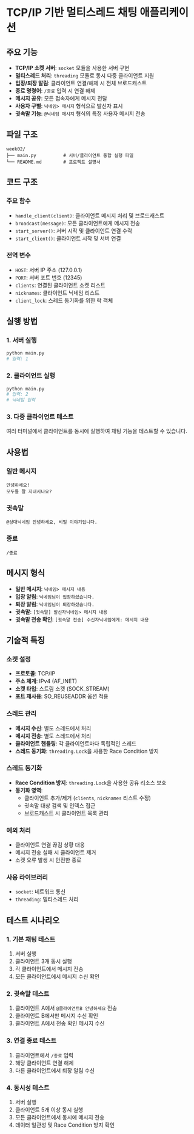 # TCP/IP 기반 멀티스레드 채팅 애플리케이션

## 주요 기능

- **TCP/IP 소켓 서버**: `socket` 모듈을 사용한 서버 구현
- **멀티스레드 처리**: `threading` 모듈로 동시 다중 클라이언트 지원
- **입장/퇴장 알림**: 클라이언트 연결/해제 시 전체 브로드캐스트
- **종료 명령어**: `/종료` 입력 시 연결 해제
- **메시지 공유**: 모든 접속자에게 메시지 전달
- **사용자 구별**: `닉네임> 메시지` 형식으로 발신자 표시
- **귓속말 기능**: `@닉네임 메시지` 형식의 특정 사용자 메시지 전송

## 파일 구조

```
week02/
├── main.py          # 서버/클라이언트 통합 실행 파일
└── README.md        # 프로젝트 설명서
```

## 코드 구조

### 주요 함수

- `handle_client(client)`: 클라이언트 메시지 처리 및 브로드캐스트
- `broadcast(message)`: 모든 클라이언트에게 메시지 전송
- `start_server()`: 서버 시작 및 클라이언트 연결 수락
- `start_client()`: 클라이언트 시작 및 서버 연결

### 전역 변수

- `HOST`: 서버 IP 주소 (127.0.0.1)
- `PORT`: 서버 포트 번호 (12345)
- `clients`: 연결된 클라이언트 소켓 리스트
- `nicknames`: 클라이언트 닉네임 리스트
- `client_lock`: 스레드 동기화를 위한 락 객체

## 실행 방법

### 1. 서버 실행
```bash
python main.py
# 입력: 1
```

### 2. 클라이언트 실행
```bash
python main.py
# 입력: 2
# 닉네임 입력
```

### 3. 다중 클라이언트 테스트
여러 터미널에서 클라이언트를 동시에 실행하여 채팅 기능을 테스트할 수 있습니다.

## 사용법

### 일반 메시지
```
안녕하세요!
모두들 잘 지내시나요?
```

### 귓속말
```
@상대닉네임 안녕하세요, 비밀 이야기입니다.
```

### 종료
```
/종료
```

## 메시지 형식

- **일반 메시지**: `닉네임> 메시지 내용`
- **입장 알림**: `닉네임님이 입장하셨습니다.`
- **퇴장 알림**: `닉네임님이 퇴장하셨습니다.`
- **귓속말**: `[귓속말] 발신자닉네임> 메시지 내용`
- **귓속말 전송 확인**: `[귓속말 전송] 수신자닉네임에게: 메시지 내용`

## 기술적 특징

### 소켓 설정
- **프로토콜**: TCP/IP
- **주소 체계**: IPv4 (AF_INET)
- **소켓 타입**: 스트림 소켓 (SOCK_STREAM)
- **포트 재사용**: SO_REUSEADDR 옵션 적용

### 스레드 관리
- **메시지 수신**: 별도 스레드에서 처리
- **메시지 전송**: 별도 스레드에서 처리
- **클라이언트 핸들링**: 각 클라이언트마다 독립적인 스레드
- **스레드 동기화**: `threading.Lock`을 사용한 Race Condition 방지

### 스레드 동기화
- **Race Condition 방지**: `threading.Lock`을 사용한 공유 리소스 보호
- **동기화 영역**: 
  - 클라이언트 추가/제거 (`clients`, `nicknames` 리스트 수정)
  - 귓속말 대상 검색 및 인덱스 접근
  - 브로드캐스트 시 클라이언트 목록 관리

### 예외 처리
- 클라이언트 연결 끊김 상황 대응
- 메시지 전송 실패 시 클라이언트 제거
- 소켓 오류 발생 시 안전한 종료

### 사용 라이브러리
- `socket`: 네트워크 통신
- `threading`: 멀티스레드 처리

## 테스트 시나리오

### 1. 기본 채팅 테스트
1. 서버 실행
2. 클라이언트 3개 동시 실행
3. 각 클라이언트에서 메시지 전송
4. 모든 클라이언트에서 메시지 수신 확인

### 2. 귓속말 테스트
1. 클라이언트 A에서 `@클라이언트B 안녕하세요` 전송
2. 클라이언트 B에서만 메시지 수신 확인
3. 클라이언트 A에서 전송 확인 메시지 수신

### 3. 연결 종료 테스트
1. 클라이언트에서 `/종료` 입력
2. 해당 클라이언트 연결 해제
3. 다른 클라이언트에서 퇴장 알림 수신

### 4. 동시성 테스트
1. 서버 실행
2. 클라이언트 5개 이상 동시 실행
3. 모든 클라이언트에서 동시에 메시지 전송
4. 데이터 일관성 및 Race Condition 방지 확인